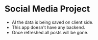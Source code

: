 # Social Media Project

* Al the data is being saved on client side.
* This app doesn't have any backend.
* Once refreshed all posts will be gone.